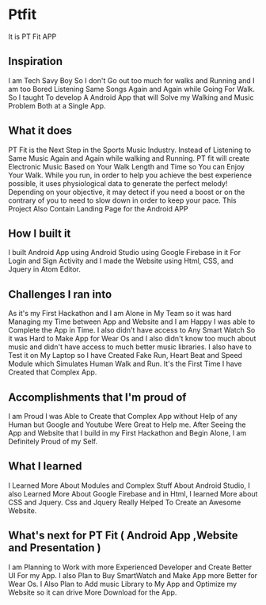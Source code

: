 # Ptfit
It is PT Fit APP 

## Inspiration

I am Tech Savy Boy So I don't Go out too much for walks and Running and I am too Bored Listening Same Songs Again and Again while Going For Walk. So I taught To develop A Android App that will Solve my Walking and Music Problem Both at a Single App.

## What it does
PT Fit is the Next Step in the Sports Music Industry. Instead of Listening to Same Music Again and Again while walking and Running. PT fit will create Electronic Music Based on Your Walk Length and Time so You can Enjoy Your Walk. While you run, in order to help you achieve the best experience possible, it uses physiological data to generate the perfect melody! Depending on your objective, it may detect if you need a boost or on the contrary of you to need to slow down in order to keep your pace. This Project Also Contain Landing Page for the Android APP


## How I built it
I built Android App using Android Studio using Google Firebase in it For Login and Sign Activity and I made the Website using Html, CSS, and Jquery in Atom Editor.

## Challenges I ran into
As it's my First Hackathon and I am Alone in My Team so it was hard Managing my Time between App and Website and I am Happy I was able to Complete the App in Time. I also didn't have access to Any Smart Watch So it was Hard to Make App for Wear Os and I also didn't know too much about music and didn't have access to much better music libraries. I also have to Test it on My Laptop so I have Created Fake Run, Heart Beat and Speed Module which Simulates Human Walk and Run. It's the First Time I have Created that Complex App.

## Accomplishments that I'm proud of
I am Proud I was Able to Create that Complex App without Help of any Human but Google and Youtube Were Great to Help me. After Seeing the App and Website that I build in my First Hackathon and Begin Alone, I am Definitely Proud of my Self.

## What I learned
I Learned More About Modules and Complex Stuff About Android Studio, I also Learned More About Google Firebase and in Html, I learned More about CSS and Jquery. Css and Jquery Really Helped To Create an Awesome Website.

## What's next for PT Fit ( Android App ,Website and Presentation )

I am Planning to Work with more Experienced Developer and Create Better UI For my App.
I also Plan to Buy SmartWatch and Make App more Better for Wear Os.
I Also Plan to Add music Library to My App and Optimize my Website so it can drive More Download for the App.
